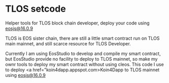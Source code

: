 # TLOS setcode
Helper tools for TLOS block chain developer, deploy your code using eosjs@16.0.9

TLOS is EOS sister chain, there are still a little smart contract run on TLOS main mainnet, and still scarce resource for TLOS Developer.

Currently I am using EosStudio to develop and compile my smart contract, but EosStudio provide no facility to deploy to TLOS mainnet, so make my ownr tools to deploy my smart contract without using cleos. This code I use to deploy <a href="koin4dapp.appspot.com>Koin4Dapp</a> to TLOS mainnet using eosjs@16.0.9
